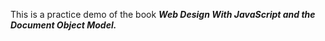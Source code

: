 This is a practice demo of the book ***Web Design With JavaScript and the Document Object Model.***
